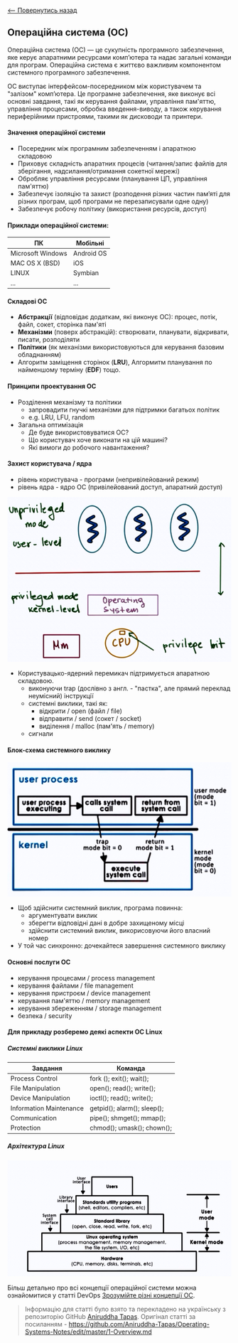 [<-- Повернутись назад](/README.md)

## Операційна система (ОС)

Операційна система (ОС) — це сукупність програмного забезпечення, яке керує апаратними ресурсами комп’ютера та надає загальні команди для програм. Операційна система є життєво важливим компонентом системного програмного забезпечення. 

ОС виступає інтерфейсом-посередником між користувачем та "залізом" комп’ютера. Це програмне забезпечення, яке виконує всі основні завдання, такі як керування файлами, управління пам'яттю, управління процесами, обробка введення-виводу, а також керування периферійними пристроями, такими як дисководи та принтери.

#### Значення операційної системи

- Посередник між програмним забезпеченням і апаратною складовою 
- Приховує складність апаратних процесів (читання/запис файлів для зберігання, надсилання/отримання сокетної мережі)
- Обробляє управління ресурсами (планування ЦП, управління пам'яттю)
- Забезпечує ізоляцію та захист (розподення різних частин пам’яті для різних програм, щоб програми не перезаписували одне одну)
- Забезпечує робочу політику (використання ресурсів, доступ) 


#### Приклади операційної системи:

ПК |Мобільні
-----------|------------
Microsoft Windows | Android OS 
MAC OS X (BSD) | iOS
LINUX | Symbian
...|...

#### Складові ОС 
- **Абстракції** (відповідає додаткам, які виконує ОС): процес, потік, файл, сокет, сторінка пам'яті 
- **Механізми** (поверх абстракцій): створювати, планувати, відкривати, писати, розподіляти 
- **Політики** (як механізми використовуються для керування базовим обладнанням)
- Алгоритм заміщення сторінок (**LRU**), Алгормитм планування по найменшому терміну (**EDF**) тощо.
    

#### Принципи проектування ОС

- Розділення механізму та політики
	- запровадити гнучкі механізми для підтримки багатьох політик
    - e.g. LRU, LFU, random
- Загальна оптимізація
	- Де буде використовуватися ОС?
    - Що користувач хоче виконати на цій машині?
    - Які вимоги до робочого навантаження?
    
#### Захист користувача / ядра

* рівень користувача - програми (непривілейований режим)
* рівень ядра - ядро ОС (привілейований доступ, апаратний доступ)

![userkernelprotectionboundary](../../assets/images/global/operating-system/userkernelprotectionboundary.png)

- Користувацько-ядерний перемикач підтримується апаратною складовою. 
	- виконуючи trap (дослівно з англ. - "пастка", але прямий переклад неумісний) інструкції
	- системні виклики, такі як:
		- відкрити / open (файл / file)
		- відправити / send (сокет / socket)
		- виділення / malloc (пам'ять / memory)
	- сигнали
    
#### Блок-схема системного виклику

![systemcallflowchart](../../assets/images/global/operating-system/systemcallflowchart.png)
    
- Щоб здійснити системний виклик, програма повинна:
	- аргументувати виклик
    - зберегти відповідні дані в добре захищеному місці
    - здійснити системний виклик, викорисовуючи його власний номер
- У той час синхронно: дочекайтеся завершення системного виклику

#### Основні послуги ОС

* керування процесами / process management
* керування файлами / file management
* керування пристроєм / device management
* керування пам'яттю / memory management
* керування збереженням / storage management
* безпека / security

#### Для прикладу розберемо деякі аспекти ОС Linux

##### Системні виклики Linux

Завдання|Команда
------------ | ------------
Process Control | fork (); exit(); wait(); 
File Manipulation | open(); read(); write();
Device Manipulation | ioctl(); read(); write();
Information Maintenance | getpid(); alarm(); sleep();
Communication | pipe(); shmget(); mmap();
Protection | chmod(); umask(); chown();

##### Архітектура Linux

![linuxarchitecture](../../assets/images/global/operating-system/linuxarch.png)



Більш детально про всі концепції операційної системи можна ознайомитися у статті DevOps [Зрозумійте різні концепції ОС](../devops/understand-different-os-concepts.md).


> Інформацію для статті було взято та перекладено на українську з репозиторію GitHub [Aniruddha Tapas](https://github.com/Aniruddha-Tapas). Оригінал статті за посиланням - https://github.com/Aniruddha-Tapas/Operating-Systems-Notes/edit/master/1-Overview.md